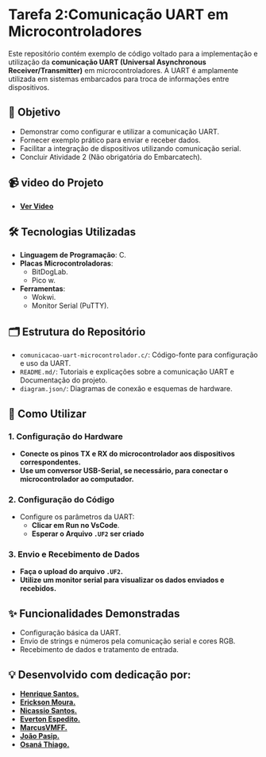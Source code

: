 # Tarefa 2:Comunicação UART em Microcontroladores

Este repositório contém exemplo de código voltado para a implementação e utilização da **comunicação UART (Universal Asynchronous Receiver/Transmitter)** em microcontroladores. A UART é amplamente utilizada em sistemas embarcados para troca de informações entre dispositivos.

## 🎯 Objetivo

- Demonstrar como configurar e utilizar a comunicação UART.
- Fornecer exemplo prático para enviar e receber dados.
- Facilitar a integração de dispositivos utilizando comunicação serial.
- Concluir Atividade 2 (Não obrigatória do Embarcatech).

## 📹 video do Projeto
- **[Ver Video](https://drive.google.com/file/d/1DxSElioWo7slgMCFAZF2HxSXC77gdu5Z/view?usp=sharing)**

## 🛠️ Tecnologias Utilizadas

- **Linguagem de Programação**: C.
- **Placas Microcontroladoras**:
  - BitDogLab.
  - Pico w.
- **Ferramentas**:
  - Wokwi.
  - Monitor Serial (PuTTY).

## 🗂️ Estrutura do Repositório

- `comunicacao-uart-microcontrolador.c/`: Código-fonte para configuração e uso da UART.
- `README.md/`: Tutoriais e explicações sobre a comunicação UART e Documentação do projeto.
- `diagram.json/`: Diagramas de conexão e esquemas de hardware.

## 🚀 Como Utilizar

### 1. Configuração do Hardware
- **Conecte os pinos **TX** e **RX** do microcontrolador aos dispositivos correspondentes.**
- **Use um conversor USB-Serial, se necessário, para conectar o microcontrolador ao computador.**

### 2. Configuração do Código
- Configure os parâmetros da UART:
  - **Clicar em Run no VsCode**.
  - **Esperar o Arquivo `.UF2` ser criado**


### 3. Envio e Recebimento de Dados
- **Faça o upload do arquivo `.UF2`.**
- **Utilize um monitor serial para visualizar os dados enviados e recebidos.**

## ✨ Funcionalidades Demonstradas

- Configuração básica da UART.
- Envio de strings e números pela comunicação serial e cores RGB.
- Recebimento de dados e tratamento de entrada.

## 💡 Desenvolvido com dedicação por:
- **[Henrique Santos.](https://github.com/henr1queSantos25)**
- **[Erickson Moura.](https://github.com/ericksonsmoura)**
- **[Nicassio Santos.](https://github.com/nicassiosantos)**
- **[Everton Espedito.](https://github.com/EvertonEspedito)**
- **[MarcusVMFF.](https://github.com/MarcusVMFF)**
- **[João Pasip.](https://github.com/joao-pasip)**
- **[Osaná Thiago.](https://github.com/OsanaThiago)**
